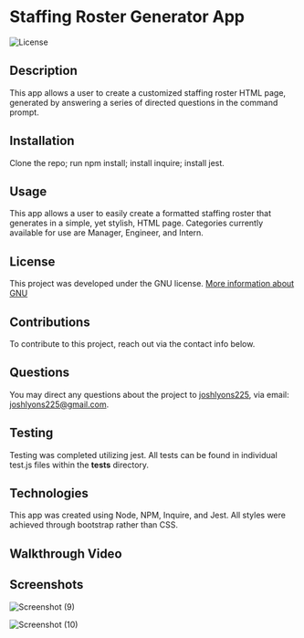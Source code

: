 
# Staffing Roster Generator App

![License](https://img.shields.io/badge/License-GNU-brightgreen)


## Description
This app allows a user to create a customized staffing roster HTML page, generated by answering a series of directed questions in the command prompt.


## Installation
Clone the repo; run npm install; install inquire; install jest.


## Usage
This app allows a user to easily create a formatted staffing roster that generates in a simple, yet stylish, HTML page. Categories currently available for use are Manager, Engineer, and Intern.


## License 
This project was developed under the GNU license.
[More information about GNU](https://opensource.org/licenses/GNU)


## Contributions
To contribute to this project, reach out via the contact info below.


## Questions
You may direct any questions about the project to [joshlyons225](https://github.com/joshlyons225), via email: [joshlyons225@gmail.com](mailto:joshlyons225@gmail.com).


## Testing
Testing was completed utilizing jest. All tests can be found in individual test.js files within the __tests__ directory.


## Technologies
This app was created using Node, NPM, Inquire, and Jest. All styles were achieved through bootstrap rather than CSS.


## Walkthrough Video



## Screenshots
![Screenshot (9)](https://user-images.githubusercontent.com/95392565/155211137-94d60e55-9bbe-4acc-93ab-7fce54f98cfe.png)

![Screenshot (10)](https://user-images.githubusercontent.com/95392565/155211224-5df115ae-5a17-4e04-b49c-58bb1b6cd196.png)